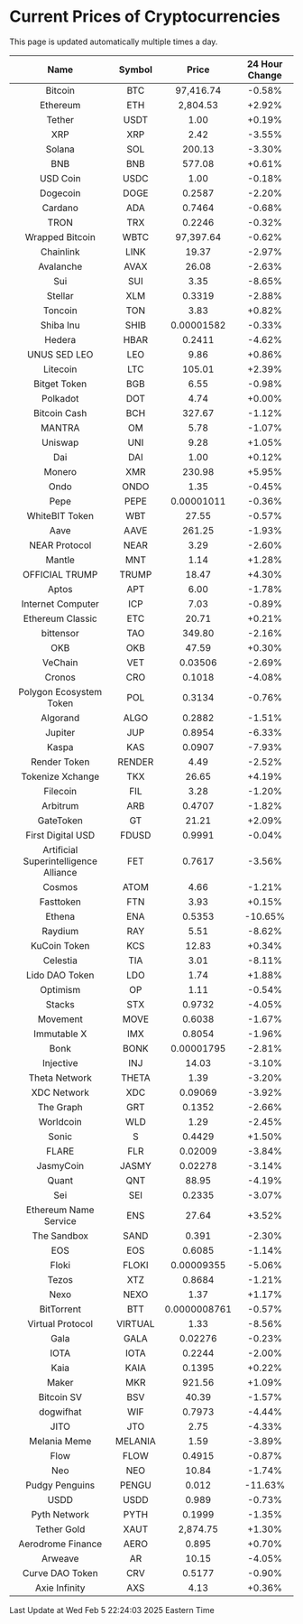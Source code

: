 # Current Prices of Cryptocurrencies
This page is updated automatically multiple times a day.

| Name | Symbol | Price | 24 Hour Change |
| :---: |:---:| :---: | :---: |
| Bitcoin | BTC | 97,416.74 | -0.58% |
| Ethereum | ETH | 2,804.53 | +2.92% |
| Tether | USDT | 1.00 | +0.19% |
| XRP | XRP | 2.42 | -3.55% |
| Solana | SOL | 200.13 | -3.30% |
| BNB | BNB | 577.08 | +0.61% |
| USD Coin | USDC | 1.00 | -0.18% |
| Dogecoin | DOGE | 0.2587 | -2.20% |
| Cardano | ADA | 0.7464 | -0.68% |
| TRON | TRX | 0.2246 | -0.32% |
| Wrapped Bitcoin | WBTC | 97,397.64 | -0.62% |
| Chainlink | LINK | 19.37 | -2.97% |
| Avalanche | AVAX | 26.08 | -2.63% |
| Sui | SUI | 3.35 | -8.65% |
| Stellar | XLM | 0.3319 | -2.88% |
| Toncoin | TON | 3.83 | +0.82% |
| Shiba Inu | SHIB | 0.00001582 | -0.33% |
| Hedera | HBAR | 0.2411 | -4.62% |
| UNUS SED LEO | LEO | 9.86 | +0.86% |
| Litecoin | LTC | 105.01 | +2.39% |
| Bitget Token | BGB | 6.55 | -0.98% |
| Polkadot | DOT | 4.74 | +0.00% |
| Bitcoin Cash | BCH | 327.67 | -1.12% |
| MANTRA | OM | 5.78 | -1.07% |
| Uniswap | UNI | 9.28 | +1.05% |
| Dai | DAI | 1.00 | +0.12% |
| Monero | XMR | 230.98 | +5.95% |
| Ondo | ONDO | 1.35 | -0.45% |
| Pepe | PEPE | 0.00001011 | -0.36% |
| WhiteBIT Token | WBT | 27.55 | -0.57% |
| Aave | AAVE | 261.25 | -1.93% |
| NEAR Protocol | NEAR | 3.29 | -2.60% |
| Mantle | MNT | 1.14 | +1.28% |
| OFFICIAL TRUMP | TRUMP | 18.47 | +4.30% |
| Aptos | APT | 6.00 | -1.78% |
| Internet Computer | ICP | 7.03 | -0.89% |
| Ethereum Classic | ETC | 20.71 | +0.21% |
| bittensor | TAO | 349.80 | -2.16% |
| OKB | OKB | 47.59 | +0.30% |
| VeChain | VET | 0.03506 | -2.69% |
| Cronos | CRO | 0.1018 | -4.08% |
| Polygon Ecosystem Token | POL | 0.3134 | -0.76% |
| Algorand | ALGO | 0.2882 | -1.51% |
| Jupiter | JUP | 0.8954 | -6.33% |
| Kaspa | KAS | 0.0907 | -7.93% |
| Render Token | RENDER | 4.49 | -2.52% |
| Tokenize Xchange | TKX | 26.65 | +4.19% |
| Filecoin | FIL | 3.28 | -1.20% |
| Arbitrum | ARB | 0.4707 | -1.82% |
| GateToken | GT | 21.21 | +2.09% |
| First Digital USD | FDUSD | 0.9991 | -0.04% |
| Artificial Superintelligence Alliance | FET | 0.7617 | -3.56% |
| Cosmos | ATOM | 4.66 | -1.21% |
| Fasttoken | FTN | 3.93 | +0.15% |
| Ethena | ENA | 0.5353 | -10.65% |
| Raydium | RAY | 5.51 | -8.62% |
| KuCoin Token | KCS | 12.83 | +0.34% |
| Celestia | TIA | 3.01 | -8.11% |
| Lido DAO Token | LDO | 1.74 | +1.88% |
| Optimism | OP | 1.11 | -0.54% |
| Stacks | STX | 0.9732 | -4.05% |
| Movement | MOVE | 0.6038 | -1.67% |
| Immutable X | IMX | 0.8054 | -1.96% |
| Bonk | BONK | 0.00001795 | -2.81% |
| Injective | INJ | 14.03 | -3.10% |
| Theta Network | THETA | 1.39 | -3.20% |
| XDC Network | XDC | 0.09069 | -3.92% |
| The Graph | GRT | 0.1352 | -2.66% |
| Worldcoin | WLD | 1.29 | -2.45% |
| Sonic | S | 0.4429 | +1.50% |
| FLARE | FLR | 0.02009 | -3.84% |
| JasmyCoin | JASMY | 0.02278 | -3.14% |
| Quant | QNT | 88.95 | -4.19% |
| Sei | SEI | 0.2335 | -3.07% |
| Ethereum Name Service | ENS | 27.64 | +3.52% |
| The Sandbox | SAND | 0.391 | -2.30% |
| EOS | EOS | 0.6085 | -1.14% |
| Floki | FLOKI | 0.00009355 | -5.06% |
| Tezos | XTZ | 0.8684 | -1.21% |
| Nexo | NEXO | 1.37 | +1.17% |
| BitTorrent | BTT | 0.0000008761 | -0.57% |
| Virtual Protocol | VIRTUAL | 1.33 | -8.56% |
| Gala | GALA | 0.02276 | -0.23% |
| IOTA | IOTA | 0.2244 | -2.00% |
| Kaia | KAIA | 0.1395 | +0.22% |
| Maker | MKR | 921.56 | +1.09% |
| Bitcoin SV | BSV | 40.39 | -1.57% |
| dogwifhat | WIF | 0.7973 | -4.44% |
| JITO | JTO | 2.75 | -4.33% |
| Melania Meme | MELANIA | 1.59 | -3.89% |
| Flow | FLOW | 0.4915 | -0.87% |
| Neo | NEO | 10.84 | -1.74% |
| Pudgy Penguins | PENGU | 0.012 | -11.63% |
| USDD | USDD | 0.989 | -0.73% |
| Pyth Network | PYTH | 0.1999 | -1.35% |
| Tether Gold | XAUT | 2,874.75 | +1.30% |
| Aerodrome Finance | AERO | 0.895 | +0.70% |
| Arweave | AR | 10.15 | -4.05% |
| Curve DAO Token | CRV | 0.5177 | -0.90% |
| Axie Infinity | AXS | 4.13 | +0.36% |

Last Update at Wed Feb  5 22:24:03 2025 Eastern Time